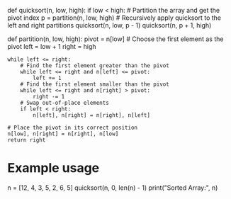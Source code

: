 def quicksort(n, low, high):
    if low < high:
        # Partition the array and get the pivot index
        p = partition(n, low, high)
        # Recursively apply quicksort to the left and right partitions
        quicksort(n, low, p - 1)
        quicksort(n, p + 1, high)

def partition(n, low, high):
    pivot = n[low]  # Choose the first element as the pivot
    left = low + 1
    right = high

    while left <= right:
        # Find the first element greater than the pivot
        while left <= right and n[left] <= pivot:
            left += 1
        # Find the first element smaller than the pivot
        while left <= right and n[right] > pivot:
            right -= 1
        # Swap out-of-place elements
        if left < right:
            n[left], n[right] = n[right], n[left]

    # Place the pivot in its correct position
    n[low], n[right] = n[right], n[low]
    return right

# Example usage
n = [12, 4, 3, 5, 2, 6, 5]
quicksort(n, 0, len(n) - 1)
print("Sorted Array:", n)

